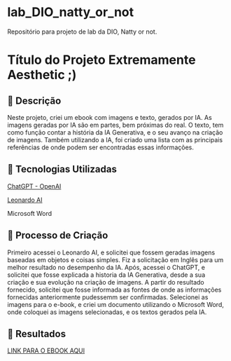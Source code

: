 # lab_DIO_natty_or_not
Repositório para projeto de lab da DIO, Natty or not.

# Título do Projeto Extremamente Aesthetic ;)

## 📒 Descrição
Neste projeto, criei um ebook com imagens e texto, gerados por IA.
As imagens geradas por IA são em partes, bem próximas do real.
O texto, tem como função contar a história da IA Generativa, e o seu avanço na criação de imagens.
Também utilizando a IA, foi criado uma lista com as principais referências de onde podem ser encontradas essas informações.

## 🤖 Tecnologias Utilizadas
[ChatGPT - OpenAI](https://chat.openai.com)

[Leonardo AI](https://leonardo.ai)

Microsoft Word

## 🧐 Processo de Criação
Primeiro acessei o Leonardo AI, e solicitei que fossem geradas imagens baseadas em objetos e coisas simples. Fiz a solicitação em Inglês para um melhor resultado no desempenho da IA.
Após, acessei o ChatGPT, e solicitei que fosse explicada a historia da IA Generativa, desde a sua criação e sua evolução na criação de imagens.
A partir do resultado fornecido, solicitei que fosse informada as fontes de onde as informações fornecidas anteriormente pudessemm ser confirmadas.
Selecionei as imagens para o e-book, e criei um documento utilizando o Microsoft Word, onde coloquei as imagens selecionadas, e os textos gerados pela IA.

## 🚀 Resultados
[LINK PARA O EBOOK AQUI](Ebook.pdf)

